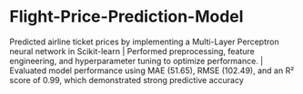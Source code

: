 # Flight-Price-Prediction-Model
Predicted airline ticket prices by implementing a Multi-Layer Perceptron neural network in Scikit-learn | Performed preprocessing, feature engineering, and hyperparameter tuning to optimize performance. | Evaluated model performance using MAE (51.65), RMSE (102.49), and an R² score of 0.99, which demonstrated strong predictive accuracy
